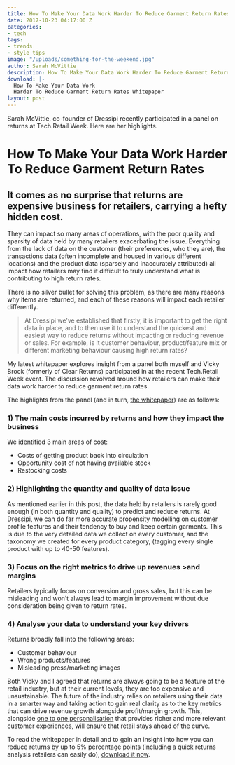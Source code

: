 ```yaml
---
title: How To Make Your Data Work Harder To Reduce Garment Return Rates
date: 2017-10-23 04:17:00 Z
categories:
- tech
tags:
- trends
- style tips
image: "/uploads/something-for-the-weekend.jpg"
author: Sarah McVittie
description: How To Make Your Data Work Harder To Reduce Garment Return Rates.
download: |-
  How To Make Your Data Work
  Harder To Reduce Garment Return Rates Whitepaper
layout: post
---
```


Sarah McVittie, co-founder of Dressipi recently participated in a panel on returns at Tech.Retail Week. Here are her highlights.

# How To Make Your Data Work Harder To Reduce Garment Return Rates

## It comes as no surprise that returns are expensive business for retailers, carrying a hefty hidden cost.

They can impact so many areas of operations, with the poor quality and sparsity of data held by many retailers exacerbating the issue. Everything from the lack of data on the customer (their preferences, who they are), the transactions data (often incomplete and housed in various different locations) and the product data (sparsely and inaccurately attributed) all impact how retailers may find it difficult to truly understand what is contributing to high return rates.

There is no silver bullet for solving this problem, as there are many reasons why items are returned, and each of these reasons will impact each retailer differently.
 
> At Dressipi we’ve established that firstly, it is important to get the right data in place, and to then use it to understand the quickest and easiest way to reduce returns without impacting or reducing revenue or sales. For example, is it customer behaviour, product/feature mix or different marketing behaviour causing high return rates? 
 
My latest whitepaper explores insight from a panel both myself and Vicky Brock (formerly of Clear Returns) participated in at the recent Tech.Retail Week event. The discussion revolved around how retailers can make their data work harder to reduce garment return rates.
 
The highlights from the panel (and in turn, [the whitepaper](/downloads/how-to-make-your-data-work-harder-to-reduce-garment-return-rates-whitepaper/)) are as follows:

### 1) The main costs incurred by returns and how they impact the business

We identified 3 main areas of cost:

* Costs of getting product back into circulation
* Opportunity cost of not having available stock
* Restocking costs

### 2) Highlighting the quantity and quality of data issue

As mentioned earlier in this post, the data held by retailers is rarely good enough (in both quantity and quality) to predict and reduce returns. At Dressipi, we can do far more accurate propensity modelling on customer profile features and their tendency to buy and keep certain garments. This is due to the very detailed data we collect on every customer, and the taxonomy we created for every product category, (tagging every single product with up to 40-50 features). 

### 3) Focus on the right metrics to drive up revenues >and margins

Retailers typically focus on conversion and gross sales, but this can be misleading and won’t always lead to margin improvement without due consideration being given to return rates.

### 4) Analyse your data to understand your key drivers

Returns broadly fall into the following areas:

* Customer behaviour
* Wrong products/features
* Misleading press/marketing images

Both Vicky and I agreed that returns are always going to be a feature of the retail industry, but at their current levels, they are too expensive and unsustainable. The future of the industry relies on retailers using their data in a smarter way and taking action to gain real clarity as to the key metrics that can drive revenue growth alongside profit/margin growth. This, alongside [one to one personalisation](/one-to-one-personalisation/) that provides richer and more relevant customer experiences, will ensure that retail stays ahead of the curve.

To read the whitepaper in detail and to gain an insight into how you can reduce returns by up to 5% percentage points (including a quick returns analysis retailers can easily do), [download it now](/downloads/how-to-make-your-data-work-harder-to-reduce-garment-return-rates-whitepaper/).

